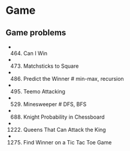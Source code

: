 # Game

## Game problems
- 464. Can I Win
- 473. Matchsticks to Square
- 486. Predict the Winner                   # min-max, recursion
- 495. Teemo Attacking
- 529. Minesweeper                          # DFS, BFS
- 688. Knight Probability in Chessboard
- 1222. Queens That Can Attack the King
- 1275. Find Winner on a Tic Tac Toe Game